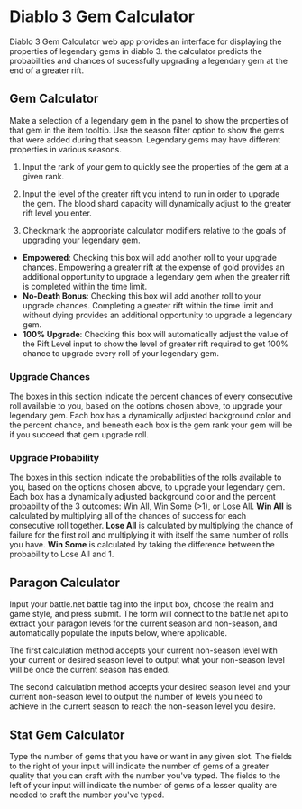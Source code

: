 # Diablo 3 Gem Calculator

Diablo 3 Gem Calculator web app provides an interface for displaying the properties of legendary gems in diablo 3. the calculator predicts the probabilities and chances of sucessfully upgrading a legendary gem at the end of a greater rift.

## Gem Calculator

Make a selection of a legendary gem in the panel to show the properties of that gem in the item tooltip. Use the season filter option to show the gems that were added during that season. Legendary gems may have different properties in various seasons.

1. Input the rank of your gem to quickly see the properties of the gem at a given rank.

2. Input the level of the greater rift you intend to run in order to upgrade the gem. The blood shard capacity will dynamically adjust to the greater rift level you enter.

3. Checkmark the appropriate calculator modifiers relative to the goals of upgrading your legendary gem.

 - **Empowered**: Checking this box will add another roll to your upgrade chances. Empowering a greater rift at the expense of gold provides an additional opportunity to upgrade a legendary gem when the greater rift is completed within the time limit.
 - **No-Death Bonus**: Checking this box will add another roll to your upgrade chances. Completing a greater rift within the time limit and without dying provides an additional opportunity to upgrade a legendary gem.
 - **100% Upgrade**: Checking this box will automatically adjust the value of the Rift Level input to show the level of greater rift required to get 100% chance to upgrade every roll of your legendary gem.

### Upgrade Chances

The boxes in this section indicate the percent chances of every consecutive roll available to you, based on the options chosen above, to upgrade your legendary gem. Each box has a dynamically adjusted background color and the percent chance, and beneath each box is the gem rank your gem will be if you succeed that gem upgrade roll.

### Upgrade Probability

The boxes in this section indicate the probabilities of the rolls available to you, based on the options chosen above, to upgrade your legendary gem. Each box has a dynamically adjusted background color and the percent probability of the 3 outcomes: Win All, Win Some (>1), or Lose All. **Win All** is calculated by multiplying all of the chances of success for each consecutive roll together. **Lose All** is calculated by multiplying the chance of failure for the first roll and multiplying it with itself the same number of rolls you have. **Win Some** is calculated by taking the difference between the probability to Lose All and 1.

## Paragon Calculator

Input your battle.net battle tag into the input box, choose the realm and game style, and press submit. The form will connect to the battle.net api to extract your paragon levels for the current season and non-season, and automatically populate the inputs below, where applicable.

The first calculation method accepts your current non-season level with your current or desired season level to output what your non-season level will be once the current season has ended.

The second calculation method accepts your desired season level and your current non-season level to output the number of levels you need to achieve in the current season to reach the non-season level you desire.

## Stat Gem Calculator

Type the number of gems that you have or want in any given slot. The fields to the right of your input will indicate the number of gems of a greater quality that you can craft with the number you've typed. The fields to the left of your input will indicate the number of gems of a lesser quality are needed to craft the number you've typed.